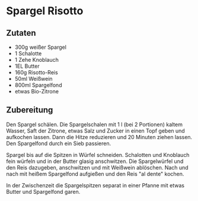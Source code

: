 # Spargel Risotto

## Zutaten

- 300g weißer Spargel
- 1 Schalotte
- 1 Zehe Knoblauch
- 1EL Butter
- 160g Risotto-Reis
- 50ml Weißwein
- 800ml Spargelfond
- etwas Bio-Zitrone

## Zubereitung

Den Spargel schälen. Die Spargelschalen mit 1 l (bei 2 Portionen) kaltem Wasser, Saft der Zitrone, etwas Salz und Zucker in einen Topf geben und aufkochen lassen. Dann die Hitze reduzieren und 20 Minuten ziehen lassen. Den Spargelfond durch ein Sieb passieren.

Spargel bis auf die Spitzen in Würfel schneiden. Schalotten und Knoblauch fein würfeln und in der Butter glasig anschwitzen. Die Spargelwürfel und den Reis dazugeben, anschwitzen und mit Weißwein ablöschen. Nach und nach mit heißem Spargelfond aufgießen und den Reis "al dente" kochen.

In der Zwischenzeit die Spargelspitzen separat in einer Pfanne mit etwas Butter und Spargelfond garen.

